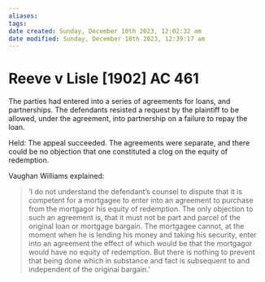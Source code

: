 ```yaml
---
aliases: 
tags: 
date created: Sunday, December 10th 2023, 12:02:32 am
date modified: Sunday, December 10th 2023, 12:39:17 am
---
```


# Reeve v Lisle [1902] AC 461

The parties had entered into a series of agreements for loans, and partnerships. The defendants resisted a request by the plaintiff to be allowed, under the agreement, into partnership on a failure to repay the loan.  

Held: The appeal succeeded. The agreements were separate, and there could be no objection that one constituted a clog on the equity of redemption.  

Vaughan Williams explained:

> ‘I do not understand the defendant’s counsel to dispute that it is competent for a mortgagee to enter into an agreement to purchase from the mortgagor his equity of redemption. The only objection to such an agreement is, that it must not be part and parcel of the original loan or mortgage bargain. The mortgagee cannot, at the moment when he is lending his money and taking his security, enter into an agreement the effect of which would be that the mortgagor would have no equity of redemption. But there is nothing to prevent that being done which in substance and fact is subsequent to and independent of the original bargain.’
